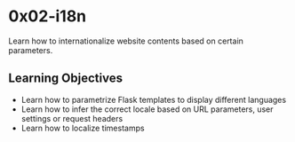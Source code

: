 # 0x02-i18n 
Learn how to internationalize website contents based on certain parameters.

## Learning Objectives

- Learn how to parametrize Flask templates to display different languages
- Learn how to infer the correct locale based on URL parameters, user settings or request headers
- Learn how to localize timestamps
